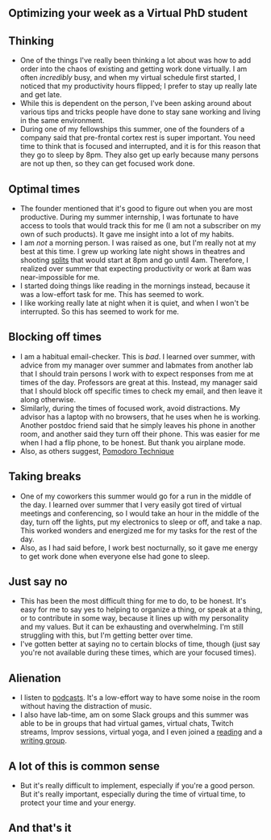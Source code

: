 ## Optimizing your week as a Virtual PhD student

## Thinking
- One of the things I've really been thinking a lot about was how to add order into the chaos of existing and getting work done virtually.
  I am often *incredibly* busy, and when my virtual schedule first started, I noticed that my productivity hours flipped; I prefer to stay up
  really late and get late. 
- While this is dependent on the person, I've been asking around about various tips and tricks people have done to stay sane working and living
  in the same environment. 
- During one of my fellowships this summer, one of the founders of a company said that pre-frontal cortex rest is super important. You need time
  to think that is focused and interrupted, and it is for this reason that they go to sleep by 8pm. They also get up early because many persons
  are not up then, so they can get focused work done. 
  
## Optimal times
- The founder mentioned that it's good to figure out when you are most productive. During my summer internship, I was fortunate to have access to 
  tools that would track this for me (I am not a subscriber on my own of such products). It gave me insight into a lot of my habits. 
- I am *not* a morning person. I was raised as one, but I'm really not at my best at this time. I grew up working late night shows in theatres and
  shooting [splits](https://standincentral.com/2018/10/31/what-are-splits/) that would start at 8pm and go until 4am. Therefore, I realized over
  summer that expecting productivity or work at 8am was near-impossible for me.
- I started doing things like reading in the mornings instead, because it was a low-effort task for me. This has seemed to work.
- I like working really late at night when it is quiet, and when I won't be interrupted. So this has seemed to work for me. 

## Blocking off times
- I am a habitual email-checker. This is *bad*. I learned over summer, with advice from my manager over summer and labmates from another lab
  that I should train persons I work with to expect responses from me at times of the day. Professors are great at this. Instead, my manager
  said that I should block off specific times to check my email, and then leave it along otherwise.
- Similarly, during the times of focused work, avoid distractions. My advisor has a laptop with no browsers, that he uses when he is working.
  Another postdoc friend said that he simply leaves his phone in another room, and another said they turn off their phone. This was easier for 
  me when I had a flip phone, to be honest. But thank you airplane mode.
- Also, as others suggest, [Pomodoro Technique](https://en.wikipedia.org/wiki/Pomodoro_Technique)

## Taking breaks
- One of my coworkers this summer would go for a run in the middle of the day. I learned over summer that I very easily got tired of virtual 
  meetings and conferencing, so I would take an hour in the middle of the day, turn off the lights, put my electronics to sleep or off, and 
  take a nap. This worked wonders and energized me for my tasks for the rest of the day.
- Also, as I had said before, I work best nocturnally, so it gave me energy to get work done when everyone else had gone to sleep.
  
## Just say no
- This has been the most difficult thing for me to do, to be honest. It's easy for me to say yes to helping to organize a thing, or speak at a thing,
  or to contribute in some way, because it lines up with my personality and my values. But it can be exhausting and overwhelming. 
  I'm still struggling with this, but I'm getting better over time. 
- I've gotten better at saying no to certain blocks of time, though (just say you're not available during these times, which are your focused times).

## Alienation
- I listen to [podcasts](https://podcasts.apple.com/us/podcast/how-to-do-grad-school/id1521767027). It's a low-effort way to have some noise
  in the room without having the distraction of music.
- I also have lab-time, am on some Slack groups and this summer was able to be in groups that had virtual games, virtual chats, Twitch streams,
  Improv sessions, virtual yoga, and I even joined a [reading](https://www.wendyssubway.com/programs/reading-groups/abolition-reading-group-end-to-political-policing) 
  and a [writing group](https://www.wendyssubway.com/programs/events/writing-night).
  
## A lot of this is common sense
- But it's really difficult to implement, especially if you're a good person. But it's really important, especially during the time of virtual time,
  to protect your time and your energy.
  
## And that's it
  
  
  
